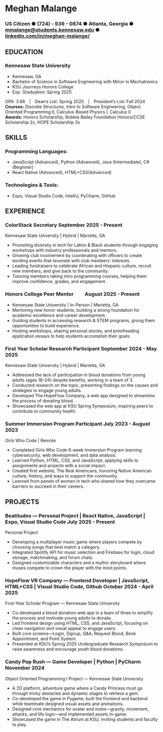 # Meghan Malange
### US Citizen ● (724) - 939 - 0874  ●  Atlanta, Georgia  ●  mmalange@students.kennesaw.edu ●  [linkedin.com/in/meghan-malange/](linkedin.com/in/meghan-malange/)  


## EDUCATION
### Kennesaw State University
- Kennesaw, GA
- Bachelor of Science in Software Engineering with Minor in Mechatronics 
- KSU Journeys Honors College  		
- Exp. Graduation: Spring 2025    

GPA: 3.88 | Dean’s List: Spring 2025 | President’s List: Fall 2024  
**Courses:** Discrete Structures, Intro to Software Engineering, Object Oriented Programming II, Calculus-Based Physics I, Calculus II  
**Awards:** Honors Scholarship, Bobbie Bailey Foundation Honors/CCSE Scholarship 2x, HOPE Scholarship 3x  

## SKILLS
### Programming Languages:
- JavaScript (Advanced), Python (Advanced), Java (Intermediate), C# (Beginner)
- React Native (Advanced), HTML+CSS(Advanced)
### Technologies & Tools:
- Expo, Visual Studio Code, IntelliJ, PyCharm, GitHub

## EXPERIENCE
### ColorStack Secretary	September 2025 - Present
Kennesaw State University | Hybrid | Marietta, GA
- Promoting diversity in tech for Latino & Black students through engaging workshops with industry professionals and mentors.
- Growing club involvement by coordinating with officers to create exciting events that resonate with club members’ interests.
- Leading fundraisers to celebrate African and Hispanic culture, recruit new members, and give back to the community.
- Tutoring members taking intro programming courses, helping them improve confidence, grades, and engagement.

### Honors College Peer Mentor  	August 2025 - Present
- Kennesaw State University | In-Person | Marietta, GA	
- Mentoring new honor students, building a strong foundation for academic excellence and career development.
- Guiding students in accessing research & STEM programs, giving them opportunities to build experience.
- Hosting workshops, sharing personal stories, and proofreading application essays to help students accomplish their goals.

### First Year Scholar Research Participant 	September 2024 - May 2025
Kennesaw State University | Hybrid | Marietta, GA
- Addressed the lack of participation in blood donations from young adults (ages 18–24) despite benefits, working in a team of 3.
- Conducted research on the topic, presenting findings on the causes and strategies to engage young adults.
- Developed The HopeFlow Company, a web app designed to streamline the process of donating blood.
- Showcased the web app at KSU Spring Symposium, inspiring peers to contribute to community health.

### Summer Immersion Program Participant	July 2023 -  August 2023
Girls Who Code | Remote
- Completed Girls Who Code 6-week Immersion Program learning cybersecurity, web development, and data analysis.
- Learned Python, HTML, CSS, and JavaScript, applying skills to assignments and projects with a social impact.
- Created first website, The Real Americans, honoring Native American culture, history, and ways to support the community.
- Learned from panels of women in tech who shared how they overcame barriers to succeed in their careers.

## PROJECTS 
### Beatitudes — Personal Project | React Native, JavaScript | Expo, Visual Studio Code	 July 2025 - Present
Personal Project 
- Developing a multiplayer music game where players compete by choosing songs that best match a category.
- Integrated Spotify API for music selection and Firebase for login, cloud storage, matchmaking, and forum chats.
- Designed customizable characters and a mythic storyboard where muses compete to crown the player with the most points.

### HopeFlow VR Company — Frontend Developer | JavaScript, HTML+CSS | Visual Studio Code, Github	October 2024 - April 2025
First-Year Scholar Program — Kennesaw State University
- Co-developed a blood donation web app in a team of three to simplify the process and motivate young adults to donate.
- Led frontend design using HTML, CSS, and JavaScript, focusing on clean navigation and visual appeal to engage users.
- Built core screens—Login, Signup, Q&A, Request Blood, Book Appointment, and Point System.
- Presented at KSU’s Spring 2025 Undergraduate Research Symposium to raise awareness and encourage youth blood donations.

### Candy Pop Rush — Game Developer | Python | PyCharm	November 2024
Object Oriented Programming I Project — Kennesaw State University
- A 2D platform, adventure game where a Candy Princess must go through tricky obstacles and dynamic stages to retrieve a gem.
- Co-developed the game in Pygame; built the frontend and backend while teammate designed visual assets and animations.
- Designed core mechanics for avatar and mobs—gravity, movement, attacks, and life logic—and implemented assets in-game.
- Showcased the game in The Atrium at KSU, inviting students and faculty to play.

